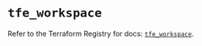 # `tfe_workspace`

Refer to the Terraform Registry for docs: [`tfe_workspace`](https://registry.terraform.io/providers/hashicorp/tfe/0.68.0/docs/resources/workspace).
